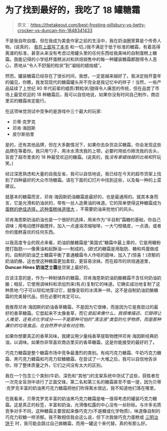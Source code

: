 # 为了找到最好的，我吃了 18 罐糖霜

> 原文：<https://thetakeout.com/best-frosting-pillsbury-vs-betty-crocker-vs-duncan-hin-1848341433>

不是我自吹自擂，但在我成为美食作家之前的生活中，我在奶油圈里算是个传奇人物。(说真的， [我在上面写了本书](https://archive.org/details/robicellislovest0000robi) 和一切。)我不满足于低于标准的糖霜，有着高得离谱的标准，甚至从来没有考虑过用罐头里的任何东西给我美味的自制蛋糕上糖霜。我能记得的小学纸杯蛋糕派对和烘焙销售中的每一种罐装糖霜都甜得令人恶心，质地从“令人不舒服的粒状”到“凝结的蜡烛蜡”。

然而，罐装糖霜已经存在了很长时间，我想，一定是越来越好了。我决定抛开童年的偏见，你瞧，我发现现代的糖霜罐头并不完全是我记忆中的样子！当然，一些产品延续了上世纪 80 年代前辈的蜡质/颗粒状/甜得令人痛苦的传统，但在品尝了市场上最受欢迎的 18 种糖霜后，我可以自信地说，如果你没有时间自己制作，商店里买的糖霜肯定能行。

在这项味觉测试中竞争的是游戏中三个最大的玩家:

*   贝蒂·克罗克
*   邓肯·海因斯
*   皮尔斯伯里

是的，还有其他品牌，但在大多数情况下，如果你去杂货店买糖霜，你会发现这些品牌在等着你。我只用勺子，用冰水清洗我的上颚，必要时用纸巾擦洗我的舌头，盲尝了超市里卖的 18 种最受欢迎的糖霜。(说真的，我*没有拿蜡烛蜡的比喻和*开玩笑。)

经过深思熟虑和大量的自我反省，我可以自信地说，我已经在今天的超市货架上找到了四种最好的大众市场糖霜。请在下面的幻灯片中找到这些，以及每一种的上菜建议。

就基本的糖霜而言，邓肯·海因斯奶油糖霜是最好的，也是最通用的。就其本身而言，它是光滑和奶油状的，带有一丝人造黄油的味道。它的简单使得这种糖霜成为 [蛋糕的绝佳选择，这种蛋糕味道很大](https://thetakeout.com/best-cake-recipes-1843266442) ，不需要奶油来抢他们的风头。

邓肯海恩斯奶油奶油也是一个很好的选择，用来作为“半自制”霜糖的基础，你自己调味；用电动搅拌器搅拌，加入一点速溶浓缩咖啡，一大勺柑橘皮，一点酒，或者你的蛋糕喜欢的任何东西。

以我高度专业的观点来看，奶油奶酪糖霜是“美国式”糖霜中最上乘的，它是用糖粉搅打脂肪——像黄油和起酥油——制成的。(欧式的糖霜是用脂肪、糖和鸡蛋做成的。自制的奶油芝士糖霜平衡了普通糖霜令人作呕的甜味，加入了(惊喜！)浓郁的奶油奶酪，这也使这种糖霜更加柔软，更容易涂抹。而在超市的烘焙通道里， **Duncan Hines 奶油芝士霜**是货架上最好的。

应该注意的是，作为一种耐储存的糖霜，邓肯海恩斯奶油奶酪糖霜不含任何奶油奶酪；相反，它使用调味料和添加剂来(有点)复制它的味道。它确实成功地复制了这种质地:勺子可以轻松地穿过它，就像变软的冰淇淋一样。这不是自制奶油奶酪糖霜的完美替代品，但在必要时肯定可以。

我推荐邓肯·海因斯的奶油香草糖霜，不是因为它很棒，而是因为它是我尝过的最好的香草糖霜。它尝起来不太像香草，而它*尝起来像什么，我很难描述。它甜得让人难受，还有点化学成分——不是那种可怕的“清洁液”类型的化学物质，而是那种廉价的垃圾食品，在自然界中没有对应物。*

如果你想要真正的香草风味，我建议用少量纯香草提取物搅拌邓肯·海因斯经典奶油，以调味。如果你非常喜欢商店里买的香草糖霜，这是你能接受的最好的了。

巧克力糖霜是整个糖霜市场中竞争最激烈的类别。有纯巧克力糖霜、牛奶巧克力糖霜、黑巧克力糖霜和巧克力软糖糖霜，在尝试了一大堆之后，我可以自信地告诉你，除了整体质量之外，它们之间没有太大的区别。

我在一个包含三个类别(牛奶、深色和“其他”)的支架系统中测试了这些，获胜者在一次完全盲测中进行了正面交锋。第二名和第三名的糖霜甚至不值一提，因为贝蒂·克罗克丰富的奶油黑巧克力糖霜把他们吹得离水很远，我不知道他们落在哪里。

在我看来，贝蒂克罗克丰富的奶油黑巧克力糖霜是唯一值得考虑的罐装巧克力糖霜。这是真正的标签，丰富和奶油，光滑像松露的中心没有一丝砂砾。与许多劣质竞争对手不同，这种糖霜主要尝起来像巧克力(不是糖或化学物质)，味道像自制的巧克力软糖一样浓郁。我不敢相信我会这么说，但下次我做巧克力蛋糕或 [三明治饼干](https://thetakeout.com/slice-and-bake-cookie-recipe-with-easy-board-game-1848194006) 时，我可能会跳过自己做糖霜，而用一罐这个来代替。真的有那么好。
